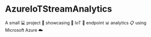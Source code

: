 # AzureIoTStreamAnalytics
A small :computer: project :minidisc: showcasing :floppy_disk: IoT :satellite: endpoint :bar_chart: analytics :clipboard: using Microsoft Azure :cloud:
